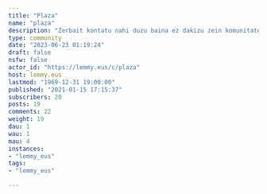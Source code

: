 ```yaml
---
title: "Plaza" 
name: "plaza"
description: "Zerbait kontatu nahi duzu baina ez dakizu zein komunitateetan sartu dezakezun ez daukalako lotura zuzenik beste horien gai nagusiekin? Bada, hauxe da zure lekua edozer gauza kontatu nahi duen edozeinentzako plaza irekia, zabala, librea..."
type: community
date: "2023-06-23 01:19:24"
draft: false
nsfw: false
actor_id: "https://lemmy.eus/c/plaza"
host: lemmy.eus
lastmod: "1969-12-31 19:00:00"
published: "2021-01-15 17:15:37"
subscribers: 20
posts: 19
comments: 22
weight: 19
dau: 1
wau: 1
mau: 4
instances:
- "lemmy_eus"
tags: 
- "lemmy_eus"

---
```

